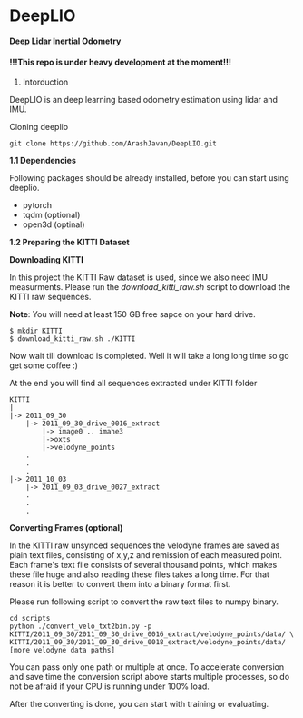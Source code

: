 # DeepLIO
__Deep Lidar Inertial Odometry__

#### !!!This repo is under heavy development at the moment!!!

1. Intorduction

DeepLIO is an deep learning based odometry estimation using lidar and IMU. 

Cloning deeplio
```
git clone https://github.com/ArashJavan/DeepLIO.git
```


__1.1 Dependencies__

Following packages should be already installed, before you can start using deeplio.
- pytorch 
- tqdm (optional)
- open3d (optinal)

__1.2 Preparing the KITTI Dataset__

__Downloading KITTI__

In this project the KITTI Raw dataset is used, since we also need IMU measurments.
Please run the _download_kitti_raw.sh_ script to download the KITTI raw sequences.

__Note__: You will need at least 150 GB free sapce on your hard drive.

```
$ mkdir KITTI
$ download_kitti_raw.sh ./KITTI
```
Now wait till download is completed. Well it will take a long long time so go get some coffee :)

At the end you will find all sequences extracted under KITTI folder
```
KITTI
|
|-> 2011_09_30
    |-> 2011_09_30_drive_0016_extract
        |-> image0 .. imahe3
        |->oxts
        |->velodyne_points
    .
    .
    .
|-> 2011_10_03
    |-> 2011_09_03_drive_0027_extract
    .
    .
    .
```

__Converting Frames (optional)__

In the KITTI raw unsynced sequences the velodyne frames are saved as plain text files, 
consisting of x,y,z and remission of each measured point. 
Each frame's text file consists of several thousand points, which makes these file 
huge and also reading these files takes a long time. For that reason it is better to convert
them into a binary format first.
 
Please run following script to convert the raw text files to numpy binary.
 ```
cd scripts
python ./convert_velo_txt2bin.py -p KITTI/2011_09_30/2011_09_30_drive_0016_extract/velodyne_points/data/ \
KITTI/2011_09_30/2011_09_30_drive_0018_extract/velodyne_points/data/ [more velodyne data paths]
```
You can pass only one path or multiple at once. To accelerate conversion and save time the conversion script above 
starts multiple processes, so do not be afraid if your CPU is running under 100% load.

After the converting is done, you can start with training or evaluating.

